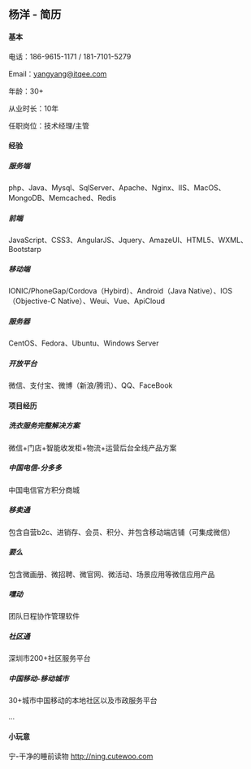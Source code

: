 ## 杨洋 - 简历

#### 基本

电话：186-9615-1171 / 181-7101-5279

Email：yangyang@itqee.com

年龄：30+

从业时长：10年

任职岗位：技术经理/主管





#### 经验

##### 服务端

php、Java、Mysql、SqlServer、Apache、Nginx、IIS、MacOS、MongoDB、Memcached、Redis

##### 前端

JavaScript、CSS3、AngularJS、Jquery、AmazeUI、HTML5、WXML、Bootstarp

##### 移动端

IONIC/PhoneGap/Cordova（Hybird）、Android（Java Native）、IOS（Objective-C Native）、Weui、Vue、ApiCloud

##### 服务器

CentOS、Fedora、Ubuntu、Windows Server

##### 开放平台

微信、支付宝、微博（新浪/腾讯）、QQ、FaceBook





#### 项目经历

##### 洗衣服务完整解决方案

微信+门店+智能收发柜+物流+运营后台全线产品方案



##### 中国电信-分多多

中国电信官方积分商城



##### 移卖通

包含自营b2c、进销存、会员、积分、并包含移动端店铺（可集成微信）



##### 要么

包含微画册、微招聘、微官网、微活动、场景应用等微信应用产品



##### 嘿动

团队日程协作管理软件



##### 社区通

深圳市200+社区服务平台



##### 中国移动-移动城市

30+城市中国移动的本地社区以及市政服务平台



...





#### 小玩意

宁-干净的睡前读物 http://ning.cutewoo.com



